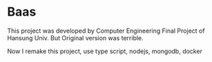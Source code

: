 Baas
====

This project was developed by Computer Engineering Final Project of Hansung Univ.
But Original version was terrible.

Now I remake this project, use type script, nodejs, mongodb, docker
